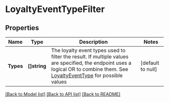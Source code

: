 # LoyaltyEventTypeFilter

## Properties
Name | Type | Description | Notes
------------ | ------------- | ------------- | -------------
**Types** | **[]string** | The loyalty event types used to filter the result. If multiple values are specified, the endpoint uses a  logical OR to combine them. See [LoyaltyEventType](#type-loyaltyeventtype) for possible values | [default to null]

[[Back to Model list]](../README.md#documentation-for-models) [[Back to API list]](../README.md#documentation-for-api-endpoints) [[Back to README]](../README.md)

